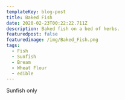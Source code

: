```yaml
---
templateKey: blog-post
title: Baked Fish
date: 2020-02-23T00:22:22.711Z
description: Baked fish on a bed of herbs.
featuredpost: false
featuredimage: /img/Baked_Fish.png
tags:
  - Fish
  - Sunfish
  - Bream
  - Wheat Flour
  - edible
---
```

Sunfish only
